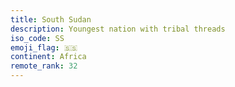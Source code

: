 ```yaml
---
title: South Sudan
description: Youngest nation with tribal threads
iso_code: SS
emoji_flag: 🇸🇸
continent: Africa
remote_rank: 32
---
```

